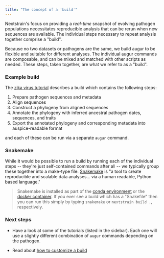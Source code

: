 ```yaml
---
title: "The concept of a 'build'"
---
```


Nextstrain's focus on providing a _real-time_ snapshot of evolving pathogen populations necessitates reproducible analysis that can be rerun when new sequences are available.
The individual steps necessary to repeat analysis together comprise a "build".


Because no two datasets or pathogens are the same, we build augur to be flexible and suitable for different analyses.
The individual augur commands are composable, and can be mixed and matched with other scripts as needed.
These steps, taken together, are what we refer to as a "build".


### Example build

The [zika virus tutorial](docs/tutorials/zika#build-steps) describes a build which contains the following steps:

1. Prepare pathogen sequences and metadata
2. Align sequences
3. Construct a phylogeny from aligned sequences
4. Annotate the phylogeny with inferred ancestral pathogen dates, sequences, and traits
5. Export the annotated phylogeny and corresponding metadata into auspice-readable format

and each of these can be run via a separate `augur` command.




### Snakemake

While it would be possible to run a build by running each of the individual steps -- they're just self-contained commands after all -- we typically group these together into a make-type file.
[Snakemake](https://snakemake.readthedocs.io/en/stable/index.html) is "a tool to create reproducible and scalable data analyses... via a human readable, Python based language."

> Snakemake is installed as part of the [conda environment](docs/getting-started/local-installation#install-augur--auspice-with-conda-recommended) or the [docker container](docs/getting-started/container-installation#install-docker).
If you ever see a build which has a "Snakefile" then you can run this simply by typing `snakemake` or `nextstrain build .`, respectively.


### Next steps

* Have a look at some of the tutorials (listed in the sidebar).
Each one will use a slightly different combination of `augur` commands depending on the pathogen.

* Read about [how to customize a build](customizing-a-build)

